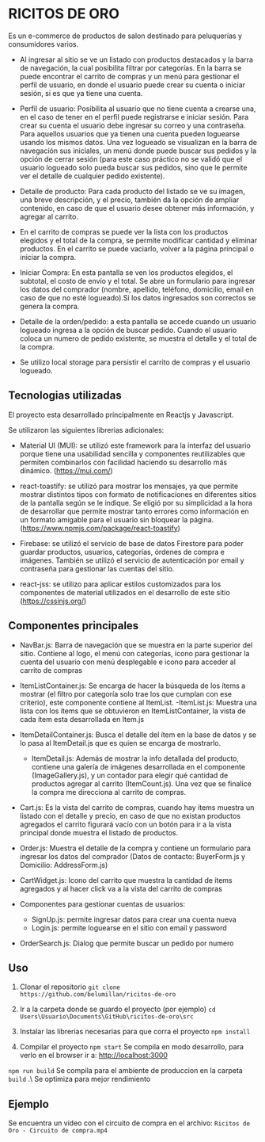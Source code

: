 # RICITOS DE ORO

Es un e-commerce de productos de salon destinado para peluquerías y consumidores varios.

  - Al ingresar al sitio se ve un listado con productos destacados y la barra de navegación, la cual posibilita filtrar por categorías. En la barra se puede encontrar el carrito de compras y un menú para gestionar el perfil de usuario, en donde el usuario puede crear su cuenta o iniciar sesión, si es que ya tiene una cuenta.

  - Perfil de usuario: Posibilita al usuario que no tiene cuenta a crearse una, en el caso de tener en el perfil puede registrarse e iniciar sesión. Para crear su cuenta el usuario debe ingresar su correo y una contraseña. Para aquellos usuarios que ya tienen una cuenta pueden loguearse usando los mismos datos. 
  Una vez logueado se visualizan en la barra de navegación sus iniciales, un menú donde puede buscar sus pedidos y la opción de cerrar sesión (para este caso práctico no se validó que el usuario logueado solo pueda buscar sus pedidos, sino que le permite ver el detalle de cualquier pedido existente).

  - Detalle de producto: Para cada producto del listado se ve su imagen, una breve descripción, y el precio, también da la opción de ampliar contenido, en caso de que el usuario desee obtener más información, y agregar al carrito.
  
  - En el carrito de compras se puede ver la lista con los productos elegidos y el total de la compra, se permite modificar cantidad y eliminar productos. En el carrito se puede vaciarlo, volver a la página principal o iniciar la compra.

  - Iniciar Compra: En esta pantalla se ven los productos elegidos, el subtotal, el costo de envío y el total. Se abre un formulario para ingresar los datos del comprador (nombre, apellido, teléfono, domicilio, email en caso de que no esté logueado).Si los datos ingresados son correctos se genera la compra.

  - Detalle de la orden/pedido: a esta pantalla se accede cuando un usuario logueado ingresa a la opción de buscar pedido. Cuando el usuario coloca un numero de pedido existente, se muestra el detalle y el total de la compra.

  - Se utilizo local storage para persistir el carrito de compras y el usuario logueado.


## Tecnologias utilizadas

El proyecto esta desarrollado principalmente en Reactjs y Javascript.

Se  utilizaron las siguientes librerias adicionales:

- Material UI (MUI): se utilizó este framework para la interfaz del usuario porque tiene una usabilidad sencilla y componentes reutilizables que permiten combinarlos con facilidad haciendo su desarrollo más dinámico.
(https://mui.com/)

- react-toastify: se utilizó para mostrar los mensajes, ya que permite mostrar distintos tipos con formato de notificaciones en diferentes sitios de la pantalla según se le indique. Se eligió por su simplicidad a la hora de desarrollar que permite mostrar tanto errores como información en un formato amigable para el usuario sin bloquear la página.
(https://www.npmjs.com/package/react-toastify)

- Firebase: se utilizó el servicio de base de datos Firestore para poder guardar productos, usuarios, categorías, órdenes de compra e imágenes.
También se utilizó el servicio de autenticación por email y contraseña para gestionar las cuentas del sitio.

- react-jss: se utilizo para aplicar estilos customizados para los componentes de material utilizados en el desarrollo de este sitio (https://cssinjs.org/)

## Componentes principales

- NavBar.js: Barra de navegación que se muestra en la parte superior del sitio. Contiene al logo, el menú con categorías, icono para gestionar la cuenta del usuario con menú desplegable e icono para acceder al carrito de compras

- ItemListContainer.js: Se encarga de hacer la búsqueda de los ítems a mostrar (el filtro por categoría solo trae los que cumplan con ese criterio), este componente contiene al ItemList.
    -ItemList.js: Muestra una lista con los ítems que se obtuvieron en ItemListContainer, la vista de cada ítem esta desarrollada en Item.js

- ItemDetailContainer.js: Busca el detalle del ítem en la base de datos y se lo pasa al ItemDetail.js que es quien se encarga de mostrarlo.
    - ItemDetail.js: Además de mostrar la info detallada del producto, contiene una galería de imágenes desarrollada en el componente (ImageGallery.js), y un contador para elegir qué cantidad de productos agregar al carrito (ItemCount.js). Una vez que se finalice la compra me direcciona al carrito de compras.

- Cart.js: Es la vista del carrito de compras, cuando hay ítems muestra un listado con el detalle y precio, en caso de que no existan productos agregados el carrito figurará vacío con un botón para ir a la vista principal donde muestra el listado de productos. 

- Order.js: Muestra el detalle de la compra y contiene un formulario para ingresar los datos del comprador (Datos de contacto: BuyerForm.js y Domicilio: AddressForm.js)

- CartWidget.js: Icono del carrito que muestra la cantidad de ítems agregados y al hacer click va a la vista del carrito de compras

- Componentes para gestionar cuentas de usuarios:
    - SignUp.js: permite ingresar datos para crear una cuenta nueva
    - Login.js: permite loguearse en el sitio con email y password

- OrderSearch.js: Dialog que permite buscar un pedido por numero

## Uso

1. Clonar el repositorio 
`git clone https://github.com/belumillan/ricitos-de-oro`

2. Ir a la carpeta donde se guardo el proyecto (por ejemplo)
`cd Users\Usuario\Documents\GitHub\ricitos-de-oro\src`

3. Instalar las librerias necesarias para que corra el proyecto
`npm install`

4. Compilar el proyecto
`npm start`
Se compila en modo desarrollo, para verlo en el browser ir a: [http://localhost:3000](http://localhost:3000)

`npm run build`
Se compila para el ambiente de produccion en la carpeta `build` .\ 
Se optimiza para mejor rendimiento

## Ejemplo

Se encuentra un video con el circuito de compra en el archivo: `Ricitos de Oro - Circuito de compra.mp4`
